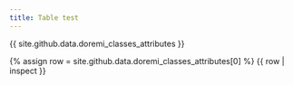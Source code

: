 ```yaml
---
title: Table test
---
```


{{ site.github.data.doremi_classes_attributes }}

{% assign row = site.github.data.doremi_classes_attributes[0] %}
{{ row | inspect }}